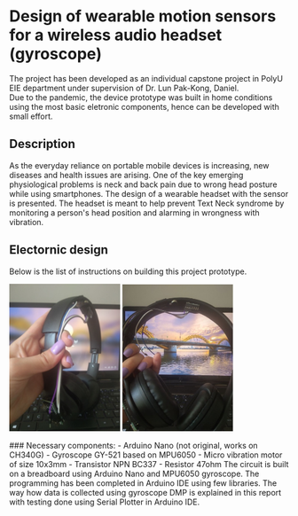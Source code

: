 # Design of wearable motion sensors for a wireless audio headset (gyroscope)
The project has been developed as an individual capstone project in PolyU EIE department under supervision of Dr. Lun Pak-Kong, Daniel.  
Due to the pandemic, the device prototype was built in home conditions using the most basic eletronic components, hence can be developed with small effort.
## Description
As the everyday reliance on portable mobile devices is increasing, new diseases and health issues are arising. One of the key emerging physiological problems is neck and back pain due to wrong head posture while using smartphones. The design of a wearable headset with the sensor is presented. The headset is meant to help prevent Text Neck syndrome by monitoring a person's head position and alarming in wrongness with vibration. 
## Electornic design 
Below is the list of instructions on building this project prototype. 
<p> 
  <img src = "https://github.com/aidinatt8/FYP_Gyroscope_with_headset/blob/main/Images/device_mount.jpg" width=200 />
  <img src = "https://github.com/aidinatt8/FYP_Gyroscope_with_headset/blob/main/Images/device_mount2.jpg" width=200 />
  </p>
### Necessary components: 
- Arduino Nano (not original, works on CH340G) 
- Gyroscope GY-521 based on MPU6050 
- Micro vibration motor of size 10x3mm
- Transistor NPN BC337
- Resistor 47ohm
The circuit is built on a breadboard using Arduino Nano and MPU6050 gyroscope. The programming has been completed in Arduino IDE using few libraries. The way how data is collected using gyroscope DMP is explained in this report with testing done using Serial Plotter in Arduino IDE. 
